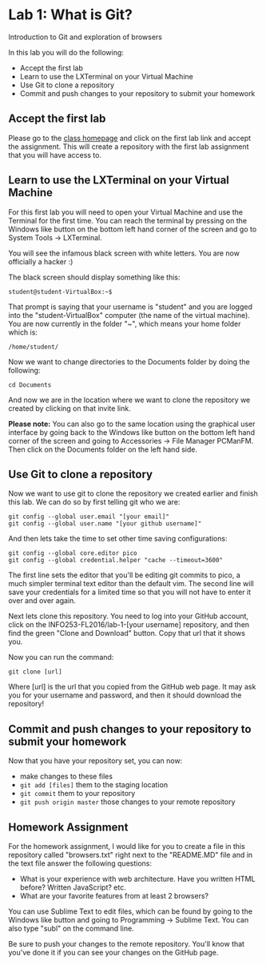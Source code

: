 # Lab 1: What is Git?
Introduction to Git and exploration of browsers

In this lab you will do the following:
 - Accept the first lab
 - Learn to use the LXTerminal on your Virtual Machine
 - Use Git to clone a repository
 - Commit and push changes to your repository to submit your homework

## Accept the first lab
Please go to the [class homepage](https://github.com/INFO253-FL2016/INFO253-FL2016.github.io) and click on the first lab link and accept the assignment. This will create a repository with the first lab assignment that you will have access to.

## Learn to use the LXTerminal on your Virtual Machine
For this first lab you will need to open your Virtual Machine and use the Terminal for the first time. You can reach the terminal by pressing on the Windows like button on the bottom left hand corner of the screen and go to System Tools -> LXTerminal.

You will see the infamous black screen with white letters. You are now officially a hacker :)

The black screen should display something like this:

```
student@student-VirtualBox:~$
```

That prompt is saying that your username is "student" and you are logged into the "student-VirtualBox" computer (the name of the virtual machine). You are now currently in the folder "~", which means your home folder which is:

```
/home/student/
```


Now we want to change directories to the Documents folder by doing the following:

```
cd Documents
```

And now we are in the location where we want to clone the repository we created by clicking on that invite link.

**Please note:** You can also go to the same location using the graphical user interface by going back to the Windows like button on the bottom left hand corner of the screen and going to Accessories -> File Manager PCManFM. Then click on the Documents folder on the left hand side.


## Use Git to clone a repository
Now we want to use git to clone the repository we created earlier and finish this lab. We can do so by first telling git who we are:

```
git config --global user.email "[your email]"
git config --global user.name "[your github username]"
```

And then lets take the time to set other time saving configurations:
```
git config --global core.editor pico 
git config --global credential.helper "cache --timeout=3600"
```

The first line sets the editor that you'll be editing git commits to pico, a much simpler terminal text editor than the default vim. The second line will save your credentials for a limited time so that you will not have to enter it over and over again.

Next lets clone this repository. You need to log into your GitHub account, click on the INFO253-FL2016/lab-1-[your username] repository, and then find the green "Clone and Download" button. Copy that url that it shows you.

Now you can run the command:

```
git clone [url]
```

Where [url] is the url that you copied from the GitHub web page. It may ask you for your username and password, and then it should download the repository!

## Commit and push changes to your repository to submit your homework

Now that you have your repository set, you can now: 
 - make changes to these files
 - ```git add [files]``` them to the staging location
 - ```git commit``` them to your repository
 - ```git push origin master``` those changes to your remote repository


## Homework Assignment
For the homework assignment, I would like for you to create a file in this repository called "browsers.txt" right next to the "README.MD" file and in the text file answer the following questions:

 - What is your experience with web architecture. Have you written HTML before? Written JavaScript? etc.
 - What are your favorite features from at least 2 browsers?

You can use Sublime Text to edit files, which can be found by going to the Windows like button and going to Programming -> Sublime Text. You can also type "subl" on the command line. 

Be sure to push your changes to the remote repository. You'll know that you've done it if you can see your changes on the GitHub page.
